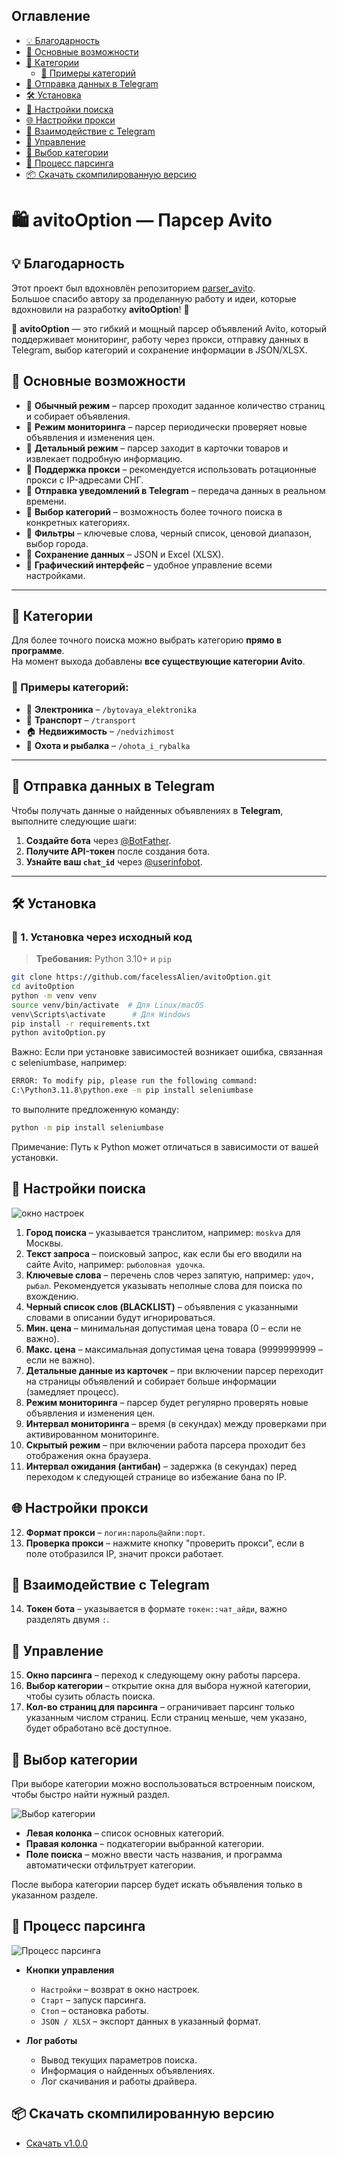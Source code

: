 ## Оглавление

- [💡 Благодарность](#-благодарность)
- [🚀 Основные возможности](#-основные-возможности)
- [🔑 Категории](#-категории)
  - [📂 Примеры категорий](#-примеры-категорий)
- [📡 Отправка данных в Telegram](#-отправка-данных-в-telegram)
- [🛠️ Установка](#-установка)
- [🔧 Настройки поиска](#-настройки-поиска)
- [🌐 Настройки прокси](#-настройки-прокси)
- [🤖 Взаимодействие с Telegram](#-взаимодействие-с-telegram)
- [🚀 Управление](#-управление)
- [📂 Выбор категории](#-выбор-категории)
- [🚀 Процесс парсинга](#-процесс-парсинга)
- [📦 Скачать скомпилированную версию](#-скачать-скомпилированную-версию)






# 🛍️ avitoOption — Парсер Avito
## 💡 Благодарность

Этот проект был вдохновлён репозиторием [parser_avito](https://github.com/Duff89/parser_avito).  
Большое спасибо автору за проделанную работу и идеи, которые вдохновили на разработку **avitoOption**! 🙌

📢 **avitoOption** — это гибкий и мощный парсер объявлений Avito, который поддерживает мониторинг, работу через прокси, отправку данных в Telegram, выбор категорий и сохранение информации в JSON/XLSX.

## 🚀 Основные возможности

- 🔹 **Обычный режим** – парсер проходит заданное количество страниц и собирает объявления.
- 🔹 **Режим мониторинга** – парсер периодически проверяет новые объявления и изменения цен.
- 🔹 **Детальный режим** – парсер заходит в карточки товаров и извлекает подробную информацию.
- 🔹 **Поддержка прокси** – рекомендуется использовать ротационные прокси с IP-адресами СНГ.
- 🔹 **Отправка уведомлений в Telegram** – передача данных в реальном времени.
- 🔹 **Выбор категорий** – возможность более точного поиска в конкретных категориях.
- 🔹 **Фильтры** – ключевые слова, черный список, ценовой диапазон, выбор города.
- 🔹 **Сохранение данных** – JSON и Excel (XLSX).
- 🔹 **Графический интерфейс** – удобное управление всеми настройками.

---

## 🔑 Категории
Для более точного поиска можно выбрать категорию **прямо в программе**.  
На момент выхода добавлены **все существующие категории Avito**.

### 📂 Примеры категорий:
- 📱 **Электроника** – `/bytovaya_elektronika`
- 🚗 **Транспорт** – `/transport`
- 🏠 **Недвижимость** – `/nedvizhimost`
- 🎣 **Охота и рыбалка** – `/ohota_i_rybalka`

---

## 📡 Отправка данных в Telegram
Чтобы получать данные о найденных объявлениях в **Telegram**, выполните следующие шаги:

1. **Создайте бота** через [@BotFather](https://t.me/BotFather).
2. **Получите API-токен** после создания бота.
3. **Узнайте ваш `chat_id`** через [@userinfobot](https://t.me/userinfobot).

--- 
## 🛠️ Установка

### 🔹 1. Установка через исходный код
> **Требования:** Python 3.10+ и `pip`

```sh
git clone https://github.com/facelessAlien/avitoOption.git
cd avitoOption
python -m venv venv
source venv/bin/activate  # Для Linux/macOS
venv\Scripts\activate      # Для Windows
pip install -r requirements.txt
python avitoOption.py
```
Важно: Если при установке зависимостей возникает ошибка, связанная с seleniumbase, например:
```sh
ERROR: To modify pip, please run the following command:
C:\Python3.11.8\python.exe -m pip install seleniumbase
```
то выполните предложенную команду:
```sh
python -m pip install seleniumbase
```
Примечание: Путь к Python может отличаться в зависимости от вашей установки.

## 🔧 Настройки поиска
![окно настроек](imgs/1.PNG)
1. **Город поиска** – указывается транслитом, например: `moskva` для Москвы.  
2. **Текст запроса** – поисковый запрос, как если бы его вводили на сайте Avito, например: `рыболовная удочка`.  
3. **Ключевые слова** – перечень слов через запятую, например: `удоч, рыбал`. Рекомендуется указывать неполные слова для поиска по вхождению.  
4. **Черный список слов (BLACKLIST)** – объявления с указанными словами в описании будут игнорироваться.  
5. **Мин. цена** – минимальная допустимая цена товара (0 – если не важно).  
6. **Макс. цена** – максимальная допустимая цена товара (9999999999 – если не важно).  
7. **Детальные данные из карточек** – при включении парсер переходит на страницы объявлений и собирает больше информации (замедляет процесс).  
8. **Режим мониторинга** – парсер будет регулярно проверять новые объявления и изменения цен.  
9. **Интервал мониторинга** – время (в секундах) между проверками при активированном мониторинге.  
10. **Скрытый режим** – при включении работа парсера проходит без отображения окна браузера.  
11. **Интервал ожидания (антибан)** – задержка (в секундах) перед переходом к следующей странице во избежание бана по IP.  

## 🌐 Настройки прокси

12. **Формат прокси** – `логин:пароль@айпи:порт`.  
13. **Проверка прокси** – нажмите кнопку "проверить прокси", если в поле отобразился IP, значит прокси работает.  

## 🤖 Взаимодействие с Telegram

14. **Токен бота** – указывается в формате `токен::чат_айди`, важно разделять двумя `:`.  

## 🚀 Управление  

15. **Окно парсинга** – переход к следующему окну работы парсера.  
16. **Выбор категории** – открытие окна для выбора нужной категории, чтобы сузить область поиска.  
17. **Кол-во страниц для парсинга** – ограничивает парсинг только указанным числом страниц. Если страниц меньше, чем указано, будет обработано всё доступное.  

## 📂 Выбор категории

При выборе категории можно воспользоваться встроенным поиском, чтобы быстро найти нужный раздел.  

![Выбор категории](imgs/2.PNG)

- **Левая колонка** – список основных категорий.  
- **Правая колонка** – подкатегории выбранной категории.  
- **Поле поиска** – можно ввести часть названия, и программа автоматически отфильтрует категории.  

После выбора категории парсер будет искать объявления только в указанном разделе.

## 🚀 Процесс парсинга

![Процесс парсинга](imgs/3.PNG)

- **Кнопки управления**  
  - `Настройки` – возврат в окно настроек.  
  - `Старт` – запуск парсинга.  
  - `Стоп` – остановка работы.  
  - `JSON / XLSX` – экспорт данных в указанный формат.  

- **Лог работы**  
  - Вывод текущих параметров поиска.  
  - Информация о найденных объявлениях.  
  - Лог скачивания и работы драйвера.  


## 📦 Скачать скомпилированную версию
- [Скачать v1.0.0](https://github.com/facelessAlien/avitoOption/releases/tag/v1.0.0)
